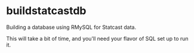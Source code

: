 # buildstatcastdb
Building a database using RMySQL for Statcast data.

This will take a bit of time, and you'll need your flavor of SQL set up to run it.

